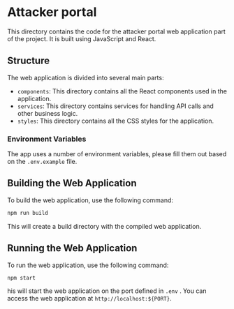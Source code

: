 # Attacker portal

This directory contains the code for the attacker portal web application part of the project. It is built using JavaScript and React.

## Structure

The web application is divided into several main parts:

- `components`: This directory contains all the React components used in the application.
- `services`: This directory contains services for handling API calls and other business logic.
- `styles`: This directory contains all the CSS styles for the application.

### Environment Variables

The app uses a number of environment variables, please fill them out based on the `.env.example` file.

## Building the Web Application

To build the web application, use the following command:

```bash
npm run build
```

This will create a build directory with the compiled web application.

## Running the Web Application
To run the web application, use the following command:

```bash
npm start
```

his will start the web application on the port defined in `.env` . You can access the web application at `http://localhost:${PORT}`.
